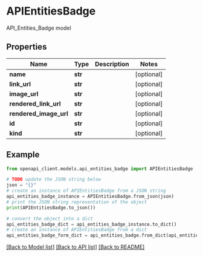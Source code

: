 # APIEntitiesBadge

API_Entities_Badge model

## Properties

Name | Type | Description | Notes
------------ | ------------- | ------------- | -------------
**name** | **str** |  | [optional] 
**link_url** | **str** |  | [optional] 
**image_url** | **str** |  | [optional] 
**rendered_link_url** | **str** |  | [optional] 
**rendered_image_url** | **str** |  | [optional] 
**id** | **str** |  | [optional] 
**kind** | **str** |  | [optional] 

## Example

```python
from openapi_client.models.api_entities_badge import APIEntitiesBadge

# TODO update the JSON string below
json = "{}"
# create an instance of APIEntitiesBadge from a JSON string
api_entities_badge_instance = APIEntitiesBadge.from_json(json)
# print the JSON string representation of the object
print(APIEntitiesBadge.to_json())

# convert the object into a dict
api_entities_badge_dict = api_entities_badge_instance.to_dict()
# create an instance of APIEntitiesBadge from a dict
api_entities_badge_form_dict = api_entities_badge.from_dict(api_entities_badge_dict)
```
[[Back to Model list]](../README.md#documentation-for-models) [[Back to API list]](../README.md#documentation-for-api-endpoints) [[Back to README]](../README.md)


